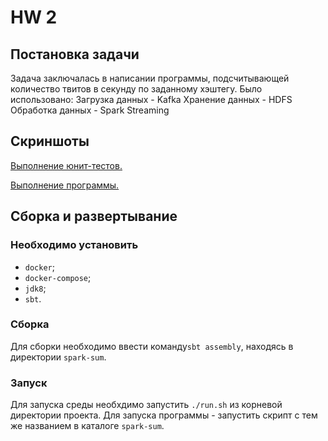 # HW 2

## Постановка задачи

Задача заключалась в написании программы, подсчитывающей количество твитов в секунду по заданному хэштегу.
Было использовано:
Загрузка данных - Kafka
Хранение данных - HDFS
Обработка данных - Spark Streaming

## Скриншоты

[Выполнение юнит-тестов.](screenshots/test_exec.png)

[Выполнение программы.](screenshots/job_exec.png)


## Сборка и развертывание

### Необходимо установить

* `docker`;
* `docker-compose`;
* `jdk8`;
* `sbt`.

### Сборка

Для сборки необходимо ввести команду`sbt assembly`, находясь в директории `spark-sum`.

### Запуск
Для запуска среды необхдимо запустить `./run.sh` из корневой директории проекта.
Для запуска программы - запустить скрипт с тем же названием в каталоге `spark-sum`.
